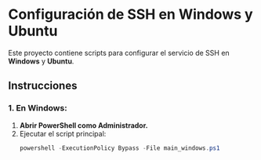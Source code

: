 # Configuración de SSH en Windows y Ubuntu

Este proyecto contiene scripts para configurar el servicio de SSH en **Windows** y **Ubuntu**.

## Instrucciones

### 1. **En Windows:**

1. **Abrir PowerShell como Administrador.**
2. Ejecutar el script principal:
   ```powershell
   powershell -ExecutionPolicy Bypass -File main_windows.ps1
